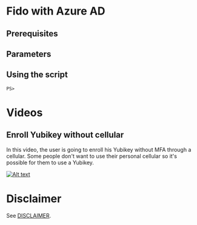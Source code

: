 # Fido with Azure AD

## Prerequisites

## Parameters

## Using the script
```
PS> 
```

# Videos
## Enroll Yubikey without cellular
In this video, the user is going to enroll his Yubikey without MFA through a cellular. Some people don't want to use their personal cellular so it's possible for them to use a Yubikey.

[![Alt text](https://img.youtube.com/vi/IH59-ounTkM/0.jpg)](https://youtu.be/IH59-ounTkM)


# Disclaimer
See [DISCLAIMER](./DISCLAIMER.md).